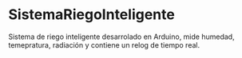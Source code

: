 # SistemaRiegoInteligente
Sistema de riego inteligente desarrolado en Arduino, mide humedad, temepratura, radiación y contiene un relog de tiempo real.
